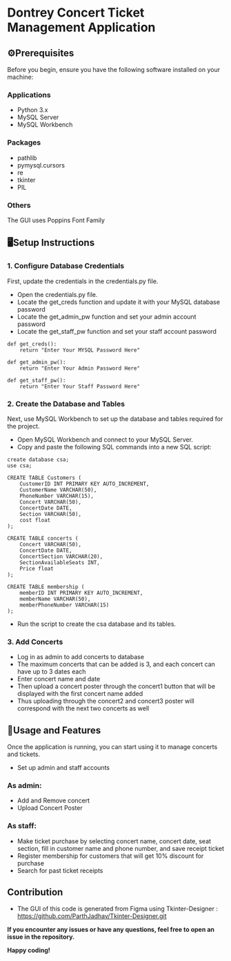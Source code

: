 # **Dontrey Concert Ticket Management Application**

## ⚙️Prerequisites
Before you begin, ensure you have the following software installed on your machine:

### Applications
* Python 3.x
* MySQL Server
* MySQL Workbench

### Packages
* pathlib
* pymysql.cursors
* re
* tkinter
* PIL

### Others
The GUI uses Poppins Font Family

## 🖥️Setup Instructions
### 1. Configure Database Credentials
First, update the credentials in the credentials.py file.

* Open the credentials.py file.
* Locate the get_creds function and update it with your MySQL database password
* Locate the get_admin_pw function and set your admin account password
* Locate the get_staff_pw function and set your staff account password

```
def get_creds():
    return "Enter Your MYSQL Password Here"

def get_admin_pw():
    return "Enter Your Admin Password Here"

def get_staff_pw():
    return "Enter Your Staff Password Here"
```

### 2. Create the Database and Tables
Next, use MySQL Workbench to set up the database and tables required for the project.

* Open MySQL Workbench and connect to your MySQL Server.
* Copy and paste the following SQL commands into a new SQL script:
```
create database csa;
use csa;

CREATE TABLE Customers (
    CustomerID INT PRIMARY KEY AUTO_INCREMENT,
    CustomerName VARCHAR(50),
    PhoneNumber VARCHAR(15),
    Concert VARCHAR(50),
    ConcertDate DATE,
    Section VARCHAR(50),
    cost float
);

CREATE TABLE concerts (
    Concert VARCHAR(50),
    ConcertDate DATE,
    ConcertSection VARCHAR(20),
    SectionAvailableSeats INT,
    Price float
);

CREATE TABLE membership (
    memberID INT PRIMARY KEY AUTO_INCREMENT,
    memberName VARCHAR(50),
    memberPhoneNumber VARCHAR(15)
);
```
* Run the script to create the csa database and its tables.

### 3. Add Concerts
* Log in as admin to add concerts to database
* The maximum concerts that can be added is 3, and each concert can have up to 3 dates each
* Enter concert name and date
* Then upload a concert poster through the concert1 button that will be displayed with the first concert name added
* Thus uploading through the concert2 and concert3 poster will correspond with the next two concerts as well

## 📄Usage and Features
Once the application is running, you can start using it to manage concerts and tickets.
* Set up admin and staff accounts

### As admin:
* Add and Remove concert
* Upload Concert Poster

### As staff:
* Make ticket purchase by selecting concert name, concert date, seat section, fill in customer name and phone number, and save receipt ticket
* Register membership for customers that will get 10% discount for purchase
* Search for past ticket receipts

## Contribution
* The GUI of this code is generated from Figma using Tkinter-Designer : https://github.com/ParthJadhav/Tkinter-Designer.git

**If you encounter any issues or have any questions, feel free to open an issue in the repository.**

**Happy coding!**
